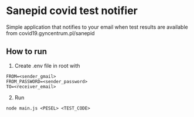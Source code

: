# Sanepid covid test notifier

Simple application that notifies to your email when test results are available from covid19.gyncentrum.pl/sanepid

## How to run

1. Create .env file in root with 

```
FROM=<sender_gmail>
FROM_PASSWORD=<sender_password>
TO=<receiver_email>
```

2. Run

```
node main.js <PESEL> <TEST_CODE>
```